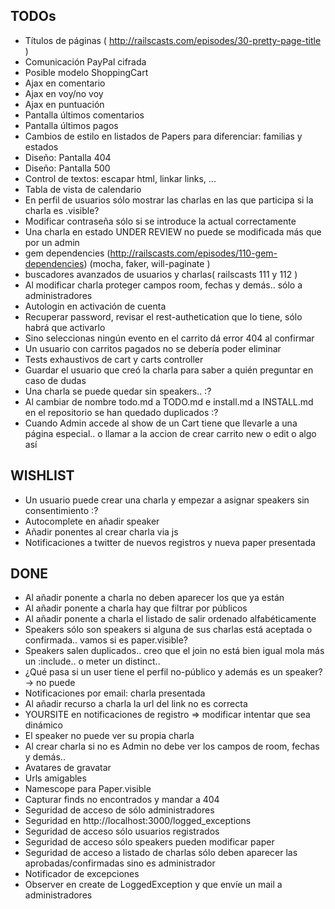 TODOs
------------------

* Títulos de páginas ( http://railscasts.com/episodes/30-pretty-page-title )
* Comunicación PayPal cifrada
* Posible modelo ShoppingCart
* Ajax en comentario
* Ajax en voy/no voy
* Ajax en puntuación
* Pantalla últimos comentarios
* Pantalla últimos pagos
* Cambios de estilo en listados de Papers para diferenciar: familias y estados
* Diseño: Pantalla 404
* Diseño: Pantalla 500
* Control de textos: escapar html, linkar links, ...
* Tabla de vista de calendario
* En perfil de usuarios sólo mostrar las charlas en las que participa si la charla es .visible?
* Modificar contraseña sólo si se introduce la actual correctamente
* Una charla en estado UNDER REVIEW no puede se modificada más que por un admin
* gem dependencies (http://railscasts.com/episodes/110-gem-dependencies) (mocha, faker, will-paginate )
* buscadores avanzados de usuarios y charlas( railscasts 111 y 112 )
* Al modificar charla proteger campos room, fechas y demás.. sólo a administradores
* Autologin en activación de cuenta
* Recuperar password, revisar el rest-authetication que lo tiene, sólo habrá que activarlo
* Sino seleccionas ningún evento en el carrito dá error 404 al confirmar
* Un usuario con carritos pagados no se debería poder eliminar
* Tests exhaustivos de cart y carts controller
* Guardar el usuario que creó la charla para saber a quién preguntar en caso de dudas
* Una charla se puede quedar sin speakers.. :?
* Al cambiar de nombre todo.md a TODO.md e install.md a INSTALL.md en el repositorio se han quedado duplicados :?
* Cuando Admin accede al show de un Cart tiene que llevarle a una página especial.. o llamar a la accion de crear carrito new o edit o algo así

WISHLIST
------------------

* Un usuario puede crear una charla y empezar a asignar speakers sin consentimiento :?
* Autocomplete en añadir speaker
* Añadir ponentes al crear charla via js
* Notificaciones a twitter de nuevos registros y nueva paper presentada

DONE
------------------

* Al añadir ponente a charla no deben aparecer los que ya están
* Al añadir ponente a charla hay que filtrar por públicos
* Al añadir ponente a charla el listado de salir ordenado alfabéticamente
* Speakers sólo son speakers si alguna de sus charlas está aceptada o confirmada.. vamos si es paper.visible?
* Speakers salen duplicados.. creo que el join no está bien igual mola más un :include.. o meter un distinct.. 
* ¿Qué pasa si un user tiene el perfil no-público y además es un speaker? -> no puede
* Notificaciones por email: charla presentada
* Al añadir recurso a charla la url del link no es correcta
* YOURSITE en notificaciones de registro => modificar intentar que sea dinámico
* El speaker no puede ver su propia charla
* Al crear charla si no es Admin no debe ver los campos de room, fechas y demás.. 
* Avatares de gravatar
* Urls amigables
* Namescope para Paper.visible 
* Capturar finds no encontrados y mandar a 404
* Seguridad de acceso de sólo administradores
* Seguridad en http://localhost:3000/logged_exceptions
* Seguridad de acceso sólo usuarios registrados
* Seguridad de acceso sólo speakers pueden modificar paper
* Seguridad de acceso a listado de charlas sólo deben aparecer las aprobadas/confirmadas sino es administrador
* Notificador de excepciones
* Observer en create de LoggedException y que envíe un mail a administradores